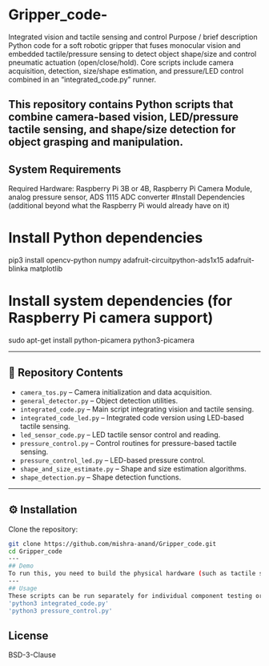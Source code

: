 # Gripper_code-
Integrated vision and tactile sensing and control
Purpose / brief description
Python code for a soft robotic gripper that fuses monocular vision and embedded tactile/pressure sensing to detect object shape/size and control pneumatic actuation (open/close/hold). Core scripts include camera acquisition, detection, size/shape estimation, and pressure/LED control combined in an “integrated_code.py” runner.

This repository contains Python scripts that combine **camera-based vision**, **LED/pressure tactile sensing**, and shape/size detection for object grasping and manipulation.
---
## System Requirements
Required Hardware: Raspberry Pi 3B or 4B, Raspberry Pi Camera Module, analog pressure sensor, ADS 1115 ADC converter
#Install Dependencies (additional beyond what the Raspberry Pi would already have on it)
# Install Python dependencies
pip3 install opencv-python numpy adafruit-circuitpython-ads1x15 adafruit-blinka matplotlib
# Install system dependencies (for Raspberry Pi camera support)

sudo apt-get install python-picamera python3-picamera

---
## :open_file_folder: Repository Contents
- `camera_tos.py` – Camera initialization and data acquisition.
- `general_detector.py` – Object detection utilities.
- `integrated_code.py` – Main script integrating vision and tactile sensing.
- `integrated_code_led.py` – Integrated code version using LED-based tactile sensing.
- `led_sensor_code.py` – LED tactile sensor control and reading.
- `pressure_control.py` – Control routines for pressure-based tactile sensing.
- `pressure_control_led.py` – LED-based pressure control.
- `shape_and_size_estimate.py` – Shape and size estimation algorithms.
- `shape_detection.py` – Shape detection functions.
---
## :gear: Installation
Clone the repository:
```bash
git clone https://github.com/mishra-anand/Gripper_code.git
cd Gripper_code
---
## Demo
To run this, you need to build the physical hardware (such as tactile sensors) and execute the code on the data using the instructions in the next section. As a quick demo check, you can connect a PiCamera to the Raspberry Pi and run the shape_and_size_estimate.py or shape_detection.py code to check if it is working.
---
## Usage
These scripts can be run separately for individual component testing or as part of a full system test inside the directory. There is no dataset to provide here because these scripts generate output based on real-time sensor (pressure, curvature, tactile) data. They do not use any offline data or datasets.
'python3 integrated_code.py'
'python3 pressure_control.py'
```
## License
BSD-3-Clause
